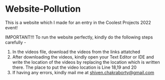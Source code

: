 # Website-Pollution
This is a website which I made for an entry in the Coolest Projects 2022 event!

IMPORTANT!!!
To run the website perfectly, kindly do the following steps carefully - 
1) In the videos file, download the videos from the links attatched
2) After downloading the videos, kindly open your Text Editor or IDE and write the location of the videos by replacing the location which is written there. The place to put the video location is Line 18,19 and 20
3) If having any errors, kindly mail me at shiven.chakraborty@gmail.com
